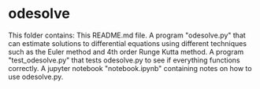 # odesolve
This folder contains:
This README.md file.
A program "odesolve.py" that can estimate solutions to differential equations using different techniques such as the Euler method and 4th order Runge Kutta method.
A program "test_odesolve.py" that tests odesolve.py to see if everything functions correctly.
A jupyter notebook "notebook.ipynb" containing notes on how to use odesolve.py.
